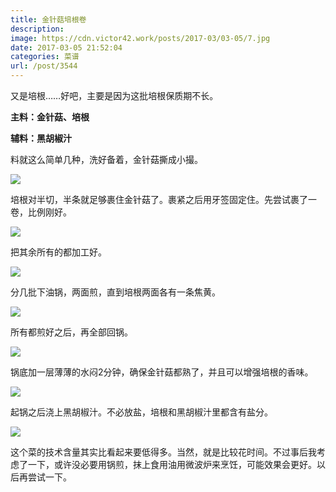 ```yaml
---
title: 金针菇培根卷
description: 
image: https://cdn.victor42.work/posts/2017-03/03-05/7.jpg
date: 2017-03-05 21:52:04
categories: 菜谱
url: /post/3544
---
```


又是培根……好吧，主要是因为这批培根保质期不长。

**主料：金针菇、培根**

**辅料：黑胡椒汁**

料就这么简单几种，洗好备着，金针菇撕成小撮。

![](https://cdn.victor42.work/posts/2017-03/03-05/1.jpg)

培根对半切，半条就足够裹住金针菇了。裹紧之后用牙签固定住。先尝试裹了一卷，比例刚好。

![](https://cdn.victor42.work/posts/2017-03/03-05/2.jpg)

把其余所有的都加工好。

![](https://cdn.victor42.work/posts/2017-03/03-05/3.jpg)

分几批下油锅，两面煎，直到培根两面各有一条焦黄。

![](https://cdn.victor42.work/posts/2017-03/03-05/4.jpg)

所有都煎好之后，再全部回锅。

![](https://cdn.victor42.work/posts/2017-03/03-05/5.jpg)

锅底加一层薄薄的水闷2分钟，确保金针菇都熟了，并且可以增强培根的香味。

![](https://cdn.victor42.work/posts/2017-03/03-05/6.jpg)

起锅之后浇上黑胡椒汁。不必放盐，培根和黑胡椒汁里都含有盐分。

![](https://cdn.victor42.work/posts/2017-03/03-05/7.jpg)

这个菜的技术含量其实比看起来要低得多。当然，就是比较花时间。不过事后我考虑了一下，或许没必要用锅煎，抹上食用油用微波炉来烹饪，可能效果会更好。以后再尝试一下。